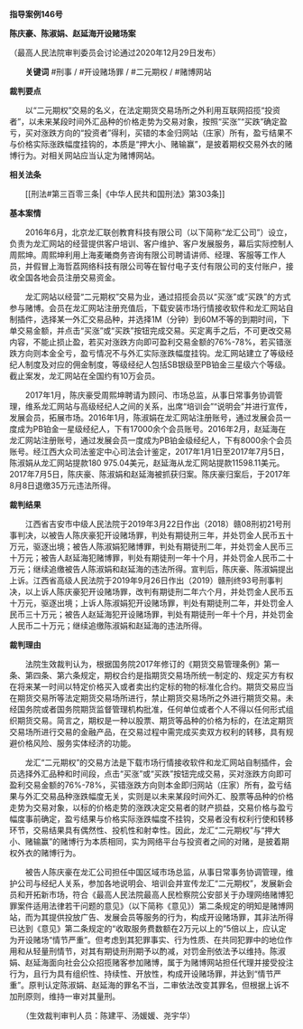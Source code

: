 **指导案例146号**

**陈庆豪、陈淑娟、赵延海开设赌场案**

（最高人民法院审判委员会讨论通过2020年12月29日发布）

　　**关键词** #刑事 / #开设赌场罪 / #二元期权 / #赌博网站

 **裁判要点**

　　以“二元期权”交易的名义，在法定期货交易场所之外利用互联网招揽“投资者”，以未来某段时间外汇品种的价格走势为交易对象，按照“买涨”“买跌”确定盈亏，买对涨跌方向的“投资者”得利，买错的本金归网站（庄家）所有，盈亏结果不与价格实际涨跌幅度挂钩的，本质是“押大小、赌输赢”，是披着期权交易外衣的赌博行为。对相关网站应当认定为赌博网站。

 **相关法条**

　　[[刑法#第三百零三条|《中华人民共和国刑法》第303条]]

 **基本案情**

　　2016年6月，北京龙汇联创教育科技有限公司（以下简称“龙汇公司”）设立，负责为龙汇网站的经营提供客户培训、客户维护、客户发展服务，幕后实际控制人周熙坤。周熙坤利用上海麦曦商务咨询有限公司聘请讲师、经理、客服等工作人员，并假冒上海哲荔网络科技有限公司等在智付电子支付有限公司的支付账户，接收全国各地会员注册交易资金。

　　龙汇网站以经营“二元期权”交易为业，通过招揽会员以“买涨”或“买跌”的方式参与赌博。会员在龙汇网站注册充值后，下载安装市场行情接收软件和龙汇网站自制插件，选择某一外汇交易品种，并选择1M（分钟）到60M不等的到期时间，下单交易金额，并点击“买涨”或“买跌”按钮完成交易。买定离手之后，不可更改交易内容，不能止损止盈，若买对涨跌方向即可盈利交易金额的76%-78%，若买错涨跌方向则本金全亏，盈亏情况不与外汇实际涨跌幅度挂钩。龙汇网站建立了等级经纪人制度及对应的佣金制度，等级经纪人包括SB银级至PB铂金三星级六个等级。截止案发，龙汇网站在全国约有10万会员。

　　2017年1月，陈庆豪受周熙坤聘请为顾问、市场总监，从事日常事务协调管理，维系龙汇网站与高级经纪人之间的关系，出席“培训会”“说明会”并进行宣传，发展会员，拓展市场。2016年1月，陈淑娟在龙汇网站注册账号，通过发展会员一度成为PB铂金一星级经纪人，下有17000余个会员账号。2016年2月，赵延海在龙汇网站注册账号，通过发展会员一度成为PB铂金级经纪人，下有8000余个会员账号。经江西大众司法鉴定中心司法会计鉴定，2017年1月1日至2017年7月5日，陈淑娟从龙汇网站提款180 975.04美元，赵延海从龙汇网站提款11598.11美元。2017年7月5日，陈庆豪、陈淑娟和赵延海被抓获归案。陈庆豪归案后，于2017年8月8日退缴35万元违法所得。

 **裁判结果**

　　江西省吉安市中级人民法院于2019年3月22日作出（2018）赣08刑初21号刑事判决，以被告人陈庆豪犯开设赌场罪，判处有期徒刑三年，并处罚金人民币五十万元，驱逐出境；被告人陈淑娟犯赌博罪，判处有期徒刑二年，并处罚金人民币三十万元；被告人赵延海犯赌博罪，判处有期徒刑一年十个月，并处罚金人民币二十万元；继续追缴被告人陈淑娟和赵延海的违法所得。宣判后，陈庆豪、陈淑娟提出上诉。江西省高级人民法院于2019年9月26日作出（2019）赣刑终93号刑事判决，以上诉人陈庆豪犯开设赌场罪，改判有期徒刑二年六个月，并处罚金人民币五十万元，驱逐出境；上诉人陈淑娟犯开设赌场罪，判处有期徒刑二年，并处罚金人民币三十万元；被告人赵延海犯开设赌场罪，判处有期徒刑一年十个月，并处罚金人民币二十万元；继续追缴陈淑娟和赵延海的违法所得。

 **裁判理由**

　　法院生效裁判认为，根据国务院2017年修订的《期货交易管理条例》第一条、第四条、第六条规定，期权合约是指期货交易场所统一制定的、规定买方有权在将来某一时间以特定价格买入或者卖出约定标的物的标准化合约。期货交易应当在期货交易所等法定期货交易场所进行，禁止期货交易场所之外进行期货交易。未经国务院或者国务院期货监督管理机构批准，任何单位或者个人不得以任何形式组织期货交易。简言之，期权是一种以股票、期货等品种的价格为标的，在法定期货交易场所进行交易的金融产品，在交易过程中需完成买卖双方权利的转移，具有规避价格风险、服务实体经济的功能。

　　龙汇“二元期权”的交易方法是下载市场行情接收软件和龙汇网站自制插件，会员选择外汇品种和时间段，点击“买涨”或“买跌”按钮完成交易，买对涨跌方向即可盈利交易金额的76%-78%，买错涨跌方向则本金即归网站（庄家）所有，盈亏结果与外汇交易品种涨跌幅度无关，实则是以未来某段时间外汇、股票等品种的价格走势为交易对象，以标的价格走势的涨跌决定交易者的财产损益，交易价格与盈亏幅度事前确定，盈亏结果与价格实际涨跌幅度不挂钩，交易者没有权利行使和转移环节，交易结果具有偶然性、投机性和射幸性。因此，龙汇“二元期权”与“押大小、赌输赢”的赌博行为本质相同，实为网络平台与投资者之间的对赌，是披着期权外衣的赌博行为。

　　被告人陈庆豪在龙汇公司担任中国区域市场总监，从事日常事务协调管理，维护公司与经纪人关系，参加各地说明会、培训会并宣传龙汇“二元期权”，发展新会员和开拓新市场，符合《最高人民法院最高人民检察院公安部关于办理网络赌博犯罪案件适用法律若干问题的意见》（以下简称《意见》）第二条规定的明知是赌博网站，而为其提供投放广告、发展会员等服务的行为，构成开设赌场罪，其非法所得已达到《意见》第二条规定的“收取服务费数额在2万元以上的”5倍以上，应认定为开设赌场“情节严重”。但考虑到其犯罪事实、行为性质、在共同犯罪中的地位作用和从轻量刑情节，对其有期徒刑刑期予以酌减，对罚金刑依法予以维持。陈淑娟、赵延海面向社会公众招揽赌客参加赌博，属于为赌博网站担任代理并接受投注行为，且行为具有组织性、持续性、开放性，构成开设赌场罪，并达到“情节严重”。原判认定陈淑娟、赵延海的罪名不当，二审依法改变其罪名，但根据上诉不加刑原则，维持一审对其量刑。

　　（生效裁判审判人员：陈建平、汤媛媛、尧宇华）